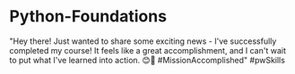 # Python-Foundations

"Hey there! Just wanted to share some exciting news - I've successfully completed my course! It feels like a great accomplishment, and I can't wait to put what I've learned into action. 😊💪 #MissionAccomplished"
#pwSkills
